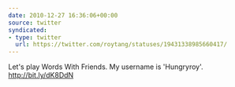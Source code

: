 ```yaml
---
date: 2010-12-27 16:36:06+00:00
source: twitter
syndicated:
- type: twitter
  url: https://twitter.com/roytang/statuses/19431338985660417/
---
```


Let's play Words With Friends. My username is 'Hungryroy'. http://bit.ly/dK8DdN